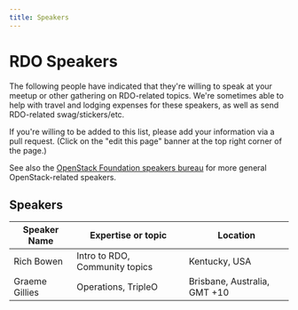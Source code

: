 ```yaml
---
title: Speakers
---
```


# RDO Speakers

The following people have indicated that they're willing to speak
at your meetup or other gathering on RDO-related topics. We're sometimes
able to help with travel and lodging expenses for these speakers, as
well as send RDO-related swag/stickers/etc.

If you're willing to be added to this list, please add your information
via a pull request. (Click on the "edit this page" banner at the top
right corner of the page.)

See also the [OpenStack Foundation speakers
bureau](https://www.openstack.org/community/speakers/results?search_query=RDO)
for more general OpenStack-related speakers.


## Speakers

| Speaker Name | Expertise or topic | Location |
|--------------|--------------------|----------|
| Rich Bowen   | Intro to RDO, Community topics | Kentucky, USA |
| Graeme Gillies | Operations, TripleO | Brisbane, Australia, GMT +10 |

